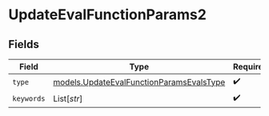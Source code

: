 # UpdateEvalFunctionParams2


## Fields

| Field                                                                                      | Type                                                                                       | Required                                                                                   | Description                                                                                |
| ------------------------------------------------------------------------------------------ | ------------------------------------------------------------------------------------------ | ------------------------------------------------------------------------------------------ | ------------------------------------------------------------------------------------------ |
| `type`                                                                                     | [models.UpdateEvalFunctionParamsEvalsType](../models/updateevalfunctionparamsevalstype.md) | :heavy_check_mark:                                                                         | N/A                                                                                        |
| `keywords`                                                                                 | List[*str*]                                                                                | :heavy_check_mark:                                                                         | N/A                                                                                        |